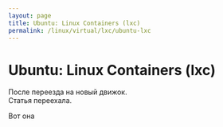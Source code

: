 ```yaml
---
layout: page
title: Ubuntu: Linux Containers (lxc)
permalink: /linux/virtual/lxc/ubuntu-lxc
---
```



# Ubuntu: Linux Containers (lxc)


После переезда на новый движок.  
Статья переехала.

Вот она <a href="http://sysadm.ru/linux/containers/lxc/ubuntu-lxc/"></a>
